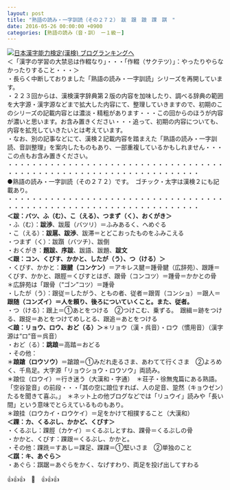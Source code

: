 ```yaml
---
layout: post
title: "熟語の読み・一字訓読（その２７２）　跋　跟　踉　踝　踑　"
date: 2016-05-26 00:00:00 +0900
categories: [熟語の読み（音・訓）　ー１級－]
---
```


[![](/syuusyuu9701/assets/images/熟語の読み・一字訓読（その２７２）-跋-跟-踉-踝-踑--br_c_3028_1.gif)](http://blog.with2.net/link.php?1659096:3028 "日本漢字能力検定(漢検) ブログランキングへ")[日本漢字能力検定(漢検) ブログランキングへ](http://blog.with2.net/link.php?1659096:3028)  
＜「漢字の学習の大禁忌は作輟なり」・・・「作輟（サクテツ）」：やったりやらなかったりすること・・・＞  
・長らく中断しておりました「熟語の読み・一字訓読」シリーズを再開しています。  
・２２３回からは、漢検漢字辞典第２版の内容を加味したり、調べる辞典の範囲を大字源・漢字源などまで拡大した内容にて、整理していきますので、初期のこのシリーズの記載内容とは濃淡・精粗があります・・・この回からのほうが内容が濃いと思います。お含み置きください・・・追って、初期の内容についても、内容を拡充していきたいとは考えています。  
・なお、別の記事などにて、漢検２記載内容を踏まえた「熟語の読み・一字訓読、音訓整理」を案内したものもあり、一部重複しているかもしれません・・・この点もお含み置きください。  
・・・・・・・・・・・・・・・・・・・・・・・・・・・・・・・・・・・・・・・・・・・・・・・・・・・・・・・・・・・・・・・・・・・・  
●熟語の読み・一字訓読（その２７２）です。　ゴチック・太字は漢検２にも記載あり。  
・・・・・・・・・・・・・・・・・・・・・・・・・・・・・・・・・・・・・・・・・・・・・・・・・・・・・・・・・・・・・・・・・・・・  
**＜跋：バツ、ふ（む）、こ（える）、つまず（く）、おくがき＞**  
・ふ（む）：**跋渉**、跋履（バツリ）＝ふみあるく、へめぐる  
・こ（える）：**跋扈、跋渉**、跋滞＝とどこおったものをふみこえる  
・つまず（く）：跋躓（バツチ）、跋倒  
・おくがき：**題跋、序跋**、跋語、跋題、**跋文**  
**＜跟：コン、くびす、かかと、したが（う）、つ（ける）＞**  
・くびす、かかと：**跟腱（コンケン）**＝アキレス腱＝踵骨腱（広辞苑）、跟踵＝くびす、かかと、跟脛＝くびすとはぎ、跟骨（コンコツ）＝踵骨＝かかとの骨　＊広辞苑は「跟骨（“ゴン”コツ）＝踵骨  
・したが（う）：跟従＝したがう、ともの者、従者＝跟胥（コンショ）＝跟人＝**跟随（コンズイ）＝人を頼り、後ろについていくこと。また、従者。**  
・つ（ける）：跟上＝①あとをつける　②つけこむ、乗ずる。　跟緝＝跡をつける、跟捉＝あとをつけてめしとる、跟追＝あとをつける  
**＜踉：リョウ、ロウ、おど（る）＞**＊リョウ（漢・呉音）・ロウ（慣用音）（漢字源は“ロ”音＝呉音）　  
・おど（る）：**跳踉**＝高踏＝おどる  
・その他：  
＊**踉蹌（ロウソウ）**＝蹌踉＝①みだれ走るさま、あわてて行くさま　②よろめく、千鳥足。大字源「リョウショウ・ロウソウ」両読み。  
＊踉位（ロウイ）＝行き迷う（大漢和・字通）　＊荘子・徐無鬼篇にある熟語。「空谷跫音」の前段・・・「其の空に踉位すれば、人の足音、跫然（キョウゼン）たるを聞きて喜ぶ。」　＊ネット上の他ブログなどでは「リュウイ」読みや「長い間」という意味でとらえているものもあり。  
＊踉挂（ロウカイ・ロウケイ）＝足をかけて相撲すること（大漢和）  
**＜踝：カ、くるぶし、かかど、くびす＞**  
・くるぶし：踝脛（カケイ）＝くるぶしとすね、踝骨＝くるぶしの骨  
・かかと、くびす：踝跟＝くるぶし、かかと。  
・その他：踝跣＝すあし＝踝足、踝踝＝①堅いさま　②単独のこと  
**＜踑：キ、あぐら＞**  
・あぐら：踑踞＝あぐらをかく、なげすわり、両足を投げ出してすわる  
  
👍👍👍　🐒　👍👍👍  
  
  